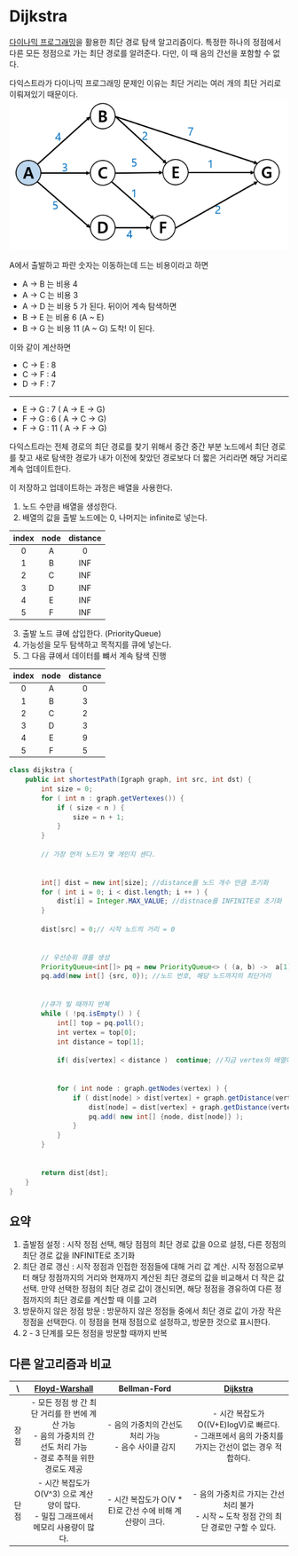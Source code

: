 # Dijkstra

[다이나믹 프로그래밍](../DynamicProgramming.md)을 활용한 최단 경로 탐색 알고리즘이다.
특정한 하나의 정점에서 다른 모든 정점으로 가는 최단 경로를 알려준다. 다만, 이 때 음의 간선을 포함할 수 없다. 

다익스트라가 다이나믹 프로그래밍 문제인 이유는 최단 거리는 여러 개의 최단 거리로 이뤄져있기 때문이다.
![](../img/R1280x0.png)

A에서 출발하고 파란 숫자는 이동하는데 드는 비용이라고 하면
- A -> B 는 비용 4
- A -> C 는 비용 3
- A -> D 는 비용 5
가 된다. 뒤이어 계속 탐색하면
- B -> E 는 비용 6 (A ~ E)
- B -> G 는 비용 11 (A ~ G) 도착!
이 된다.

이와 같이 계산하면 
- C -> E : 8
- C -> F : 4
- D -> F : 7

----

- E -> G : 7  ( A -> E -> G)
- F -> G : 6  ( A -> C -> G)
- F -> G : 11 ( A -> F -> G)

다익스트라는 전체 경로의 최단 경로를 찾기 위해서 중간 중간 부분 노드에서 최단 경로를 찾고 새로 탐색한 경로가 내가 이전에
찾았던 경로보다 더 짧은 거리라면 해당 거리로 계속 업데이트한다.

이 저장하고 업데이트하는 과정은 배열을 사용한다.
1. 노드 수만큼 배열을 생성한다.
2. 배열의 값을 출발 노드에는 0, 나머지는 infinite로 넣는다.

| index | node | distance  |
|:-----:|:----:|:---------:|
|   0   |  A   |     0     |
|   1   |  B   |    INF    |
|   2   |  C   |    INF    |
|   3   |  D   |    INF    |
|   4   |  E   |    INF    |
|   5   |  F   |    INF    |

3. 출발 노드 큐에 삽입한다. (PriorityQueue)
4. 가능성을 모두 탐색하고 목적지를 큐에 넣는다. 
5. 그 다음 큐에서 데이터를 뺴서 계속 탐색 진행

| index | node | distance |
|:-----:|:----:|:--------:|
|   0   |  A   |    0     |
|   1   |  B   |    3     |
|   2   |  C   |    2     |
|   3   |  D   |    3     |
|   4   |  E   |    9     |
|   5   |  F   |    5     |

```java
class dijkstra {
    public int shortestPath(Igraph graph, int src, int dst) {
        int size = 0;
        for ( int n : graph.getVertexes()) {
            if ( size < n ) {
                size = n + 1;
            }
        }
        
        // 가장 먼저 노드가 몇 개인지 센다.
        
        
        int[] dist = new int[size]; //distance를 노드 개수 만큼 초기화
        for ( int i = 0; i < dist.length; i ++ ) {
            dist[i] = Integer.MAX_VALUE; //distnace를 INFINITE로 초기화
        }
        
        dist[src] = 0;// 시작 노드의 거리 = 0
        
        
        // 우선순위 큐를 생성
        PriorityQueue<int[]> pq = new PriorityQueue<> ( (a, b) ->  a[1] - b[1]);
        pq.add(new int[] {src, 0}); //노드 번호, 해당 노드까지의 최단거리
        
        
        //큐가 빌 때까지 반복
        while ( !pq.isEmpty() ) {
            int[] top = pq.poll();
            int vertex = top[0];
            int distance = top[1];
            
            if( dis[vertex] < distance )  continue; //지금 vertex의 배열에서 위치가 최단거리보다 짧으면 스킵 
            
            
            for ( int node : graph.getNodes(vertex) ) {
                if ( dist[node] > dist[vertex] + graph.getDistance(vertex, node) ) {
                    dist[node] = dist[vertex] + graph.getDistance(vertex, node);
                    pq.add( new int[] {node, dist[node]} );
                }
            }
        }
        
        
        return dist[dst];
    }
}
```
## 요약
1. 출발점 설정 : 시작 정점 선택, 해당 점점의 최단 경로 값을 0으로 설정, 다른 정점의 최단 경로 값을 INFINITE로 초기화
2. 최단 경로 갱신 : 시작 정점과 인접한 정점들에 대해 거리 값 계산. 시작 정점으로부터 해당 정점까지의 거리와 현재까지 계산된 최단 경로의 값을 비교해서 더 작은 값 선택. 만약 선택한 정점의 최단 경로 값이 갱신되면, 해당 정점을 경유하여 다른 정점까지의 최단 경로를 계산할 때 이를 고려
3. 방문하지 않은 정점 방문 : 방문하지 않은 정점들 중에서 최단 경로 값이 가장 작은 정점을 선택한다. 이 정점을 현재 정점으로 설정하고, 방문한 것으로 표시한다.
4. 2 - 3 단계를 모든 정점을 방문할 때까지 반복


## 다른 알고리즘과 비교
|  \  |                               [Floyd-Warshall](FloydWarshall.md)                               |             Bellman-Ford              |                              [Dijkstra](Dijkstra.md)                              |
|:---:|:------------------------------------------------------------------------------:|:-------------------------------------:|:----------------------------------------------------------------------:|
| 장점  | - 모든 정점 쌍 간 최단 거리를 한 번에 계산 가능<br/> - 음의 가중치의 간선도 처리 가능<br/> - 경로 추적을 위한 경로도 제공 | - 음의 가중치의 간선도 처리 가능<br/> - 음수 사이클 감지  | - 시간 복잡도가 O((V+E)logV)로 빠르다. <br/> - 그래프에서 음의 가중치를 가지는 간선이 없는 경우 적합하다. |
| 단점  |          - 시간 복잡도가 O(V^3)   으로 계산 양이 많다.<br/> - 밀집 그래프에서 메모리 사용량이 많다.          | - 시간 복잡도가 O(V * E)로 간선 수에 비해 계산량이 크다. |      - 음의 가중치르 가지는 간선 처리 불가 <br/> - 시작 ~ 도착 정점 간의 최단 경로만 구할 수 있다.      |